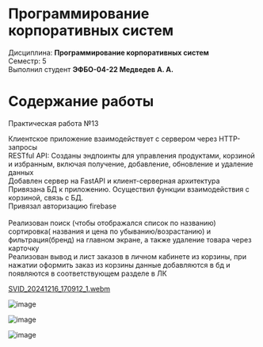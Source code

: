 # Программирование корпоративных систем
Дисциплина: **Программирование корпоративных систем** <br>
Семестр: 5 <br>
Выполнил студент **ЭФБО-04-22 Медведев А. А.** <br>

# Содержание работы

Практическая работа №13

Клиентское приложение взаимодействует с сервером через HTTP-запросы <br>
RESTful API: Созданы эндпоинты для управления продуктами, корзиной и избранным, включая получение, добавление, обновление и удаление данных <br>
Добавлен сервер на FastAPI и клиент-серверная архитектура <br>
Привязана БД к приложению. Осуществил функции взаимодействия с корзиной, связь с БД. <br>
Привязал авторизацию firebase <br>  
Реализован поиск (чтобы отображался список по названию) сортировка( названия и цена по убыванию/возрастанию) и фильтрация(бренд) на главном экране, а также удаление товара через карточку <br>
Реализован вывод и лист заказов в личном кабинете из корзины, при нажатии оформить заказ из корзины данные добавляются в бд и появляются в соответствующем разделе в ЛК <br>


[SVID_20241216_170912_1.webm](https://github.com/user-attachments/assets/17e61af2-51d7-46b2-ab2f-fca63697ca08)


![image](https://github.com/user-attachments/assets/4faada01-898d-4f1b-85d8-0b366f762d66)

![image](https://github.com/user-attachments/assets/71a9ae17-9638-4c81-bc6c-0e29813f393d)

![image](https://github.com/user-attachments/assets/6bb36fea-2c81-4e30-9c4c-c404e1cda8da)


